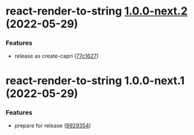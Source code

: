 # react-render-to-string [1.0.0-next.2](https://github.com/capri-js/capri/compare/react-render-to-string@1.0.0-next.1...react-render-to-string@1.0.0-next.2) (2022-05-29)


### Features

* release as create-capri ([77c1627](https://github.com/capri-js/capri/commit/77c1627d3256dd8f811c3bf43070da67038f6a9f))

# react-render-to-string 1.0.0-next.1 (2022-05-29)


### Features

* prepare for release ([9929354](https://github.com/capri-js/capri/commit/9929354de8f7f4b732dfe66fb1ca9e165bc53deb))
